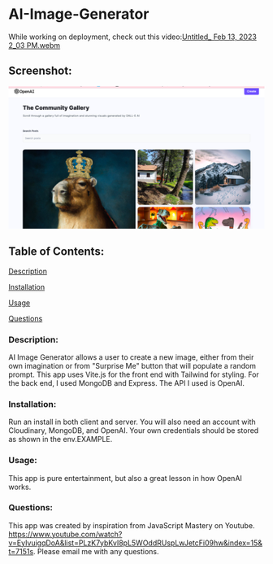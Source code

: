 # AI-Image-Generator

While working on deployment, check out this video:[Untitled\_ Feb 13, 2023 2_03 PM.webm](https://user-images.githubusercontent.com/109236891/218563751-4926e001-f000-4471-88fd-d7c27ad59755.webm)

## Screenshot:

![screenshot](./client/src/assets/Screen%20Shot%202023-02-13%20at%202.10.35%20PM.png)

## Table of Contents:

[Description](#Description)

[Installation](#Installation)

[Usage](#Usage)

[Questions](#Questions)

### Description:

AI Image Generator allows a user to create a new image, either from their own imagination or from "Surprise Me" button that will populate a random prompt. This app uses Vite.js for the front end with Tailwind for styling. For the back end, I used MongoDB and Express. The API I used is OpenAI.

### Installation:

Run an install in both client and server. You will also need an account with Cloudinary, MongoDB, and OpenAI. Your own credentials should be stored as shown in the env.EXAMPLE.

### Usage:

This app is pure entertainment, but also a great lesson in how OpenAI works.

### Questions:

This app was created by inspiration from JavaScript Mastery on Youtube. https://www.youtube.com/watch?v=EyIvuigqDoA&list=PLzK7ybKvI8pL5WOddRUspLwJetcFi09hw&index=15&t=7151s.
Please email me with any questions.
